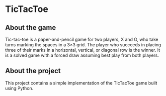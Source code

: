 # TicTacToe
## About the game
Tic-tac-toe is a paper-and-pencil game for two players, X and O, who take turns marking the spaces in a 3×3 grid. The player who succeeds in placing three of their marks in a horizontal, vertical, or diagonal row is the winner. It is a solved game with a forced draw assuming best play from both players.
## About the project
This project contains a simple implementation of the TicTacToe game built using Python.